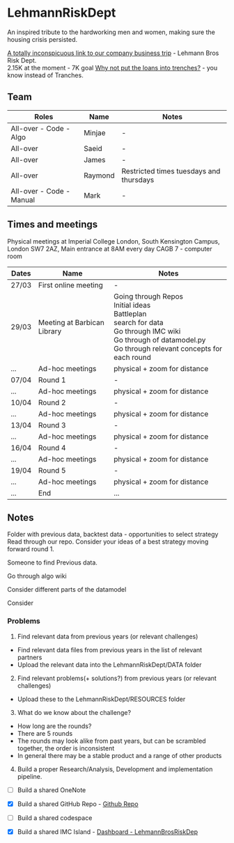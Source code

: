 # LehmannRiskDept
An inspired tribute to the hardworking men and women, making sure the housing crisis persisted.

[A totally inconspicuous link to our company business trip](https://prosperity.imc.com/dashboard) - Lehmann Bros Risk Dept.\
2.15K at the moment - 7K goal
[Why not put the loans into trenches?](https://1drv.ms/o/s!AgNEZJcB63U7hvoeLgN6gnu_aKbdrg?e=ZxdFYK) - you know instead of Tranches.

## Team
| Roles | Name | Notes | 
| - | - | - |  
| All-over - Code - Algo | Minjae | - | 
| All-over | Saeid | - | 
| All-over | James | - | 
| All-over | Raymond | Restricted times tuesdays and thursdays | 
| All-over - Code - Manual | Mark | - | 

## Times and meetings
Physical meetings at Imperial College London, South Kensington Campus, London SW7 2AZ, Main entrance at 8AM every day
CAGB 7 - computer room

| Dates | Name | Notes | 
| - | - | - |  
| 27/03 | First online meeting | - | 
| 29/03 | Meeting at Barbican Library | Going through Repos <br> Initial ideas <br> Battleplan <br> search for data <br> Go through IMC wiki <br> Go through of datamodel.py <br> Go through relevant concepts for each round | 
| ... | Ad-hoc meetings | physical + zoom for distance | 
| 07/04 | Round 1 | - | 
| ... | Ad-hoc meetings | physical + zoom for distance | 
| 10/04 | Round 2 | - |
| ... | Ad-hoc meetings | physical + zoom for distance | 
| 13/04 | Round 3 | - |
| ... | Ad-hoc meetings | physical + zoom for distance | 
| 16/04 | Round 4 | - |
| ... | Ad-hoc meetings | physical + zoom for distance | 
| 19/04 | Round 5 | - |
| ... | Ad-hoc meetings | physical + zoom for distance | 
| ... | End | ... | 

## Notes
Folder with previous data, backtest data - opportunities to select strategy
Read through our repo.
Consider your ideas of a best strategy moving forward round 1.

Someone to find Previous data.

Go through algo wiki

Consider different parts of the datamodel

Consider 

### Problems
1. Find relevant data from previous years (or relevant challenges)
  - Find relevant data files from previous years in the list of relevant partners
  - Upload the relevant data into the LehmannRiskDept/DATA folder 
2. Find relevant problems(+ solutions?) from previous years (or relevant challenges)
  - Upload these to the LehmannRiskDept/RESOURCES folder 
3. What do we know about the challenge?
  - How long are the rounds?
  - There are 5 rounds
  - The rounds may look alike from past years, but can be scrambled together, the order is inconsistent
  - In general there may be a stable product and a range of other products
4. Build a proper Research/Analysis, Development and implementation pipeline.
  - [ ] Build a shared OneNote
  - [x] Build a shared GitHub Repo - [Github Repo](https://github.com/COPtoLON/LehmannRiskDept)
  - [ ] Build a shared codespace
  - [x] Build a shared IMC Island - [Dashboard - LehmannBrosRiskDep](https://prosperity.imc.com/dashboard)




